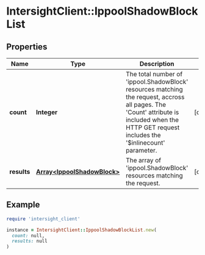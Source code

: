 # IntersightClient::IppoolShadowBlockList

## Properties

| Name | Type | Description | Notes |
| ---- | ---- | ----------- | ----- |
| **count** | **Integer** | The total number of &#39;ippool.ShadowBlock&#39; resources matching the request, accross all pages. The &#39;Count&#39; attribute is included when the HTTP GET request includes the &#39;$inlinecount&#39; parameter. | [optional] |
| **results** | [**Array&lt;IppoolShadowBlock&gt;**](IppoolShadowBlock.md) | The array of &#39;ippool.ShadowBlock&#39; resources matching the request. | [optional] |

## Example

```ruby
require 'intersight_client'

instance = IntersightClient::IppoolShadowBlockList.new(
  count: null,
  results: null
)
```

